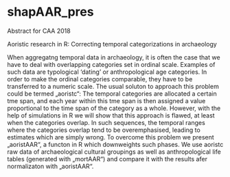 # shapAAR_pres
Abstract for CAA 2018

Aoristic research in R: Correcting temporal categorizations in archaeology

When aggregatng temporal data in archaeology, it is often the case that we have to deal with overlapping categories set in ordinal scale. Examples of such data are typological ‘dating’ or anthropological age categories. In order to make the ordinal categories comparable, they have to be transferred to a numeric scale. The usual soluton to approach this problem could be termed „aoristc“: The temporal categories are allocated a certain tme span, and each year within this tme span is then assigned a value proportional to the time span of the category as a whole. However, with the help of simulations in R we will show that this approach is flawed, at least when the categories overlap. In such sequences, the temporal ranges where the categories overlap tend to be overemphasised, leading to estimates which are simply wrong. To overcome this problem we present „aoristAAR“, a functon in R which downweights such phases. We use aoristc raw data of archaeological cultural groupings as well as anthropological life tables (generated with „mortAAR“) and compare it with the results afer normalizaton with „aoristAAR“.